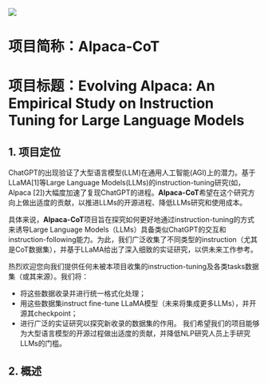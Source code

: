 ![](./figures/宣传0.jpg)

# 项目简称：Alpaca-CoT

# 项目标题：Evolving Alpaca: An Empirical Study on Instruction Tuning for Large Language Models

## 1. 项目定位

ChatGPT的出现验证了大型语言模型(LLM)在通用人工智能(AGI)上的潜力。基于LLaMA[1]等Large Language Models(LLMs)的instruction-tuning研究(如，Alpaca [2])大幅度加速了复现ChatGPT的进程。**Alpaca-CoT**希望在这个研究方向上做出适度的贡献，以推进LLMs的开源进程、降低LLMs研究和使用成本。

具体来说，**Alpaca-CoT**项目旨在探究如何更好地通过instruction-tuning的方式来诱导Large Language Models（LLMs）具备类似ChatGPT的交互和instruction-following能力。为此，我们广泛收集了不同类型的instruction（尤其是CoT数据集），并基于LLaMA给出了深入细致的实证研究，以供未来工作参考。


热烈欢迎您向我们提供任何未被本项目收集的instruction-tuning及各类tasks数据集（或其来源）。我们将：
- 将这些数据收录并进行统一格式化处理；
- 用这些数据集instruct fine-tune LLaMA模型（未来将集成更多LLMs），并开源其checkpoint；
- 进行广泛的实证研究以探究新收录的数据集的作用。
我们希望我们的项目能够为大型语言模型的开源过程做出适度的贡献，并降低NLP研究人员上手研究LLMs的门槛。

## 2. 概述
